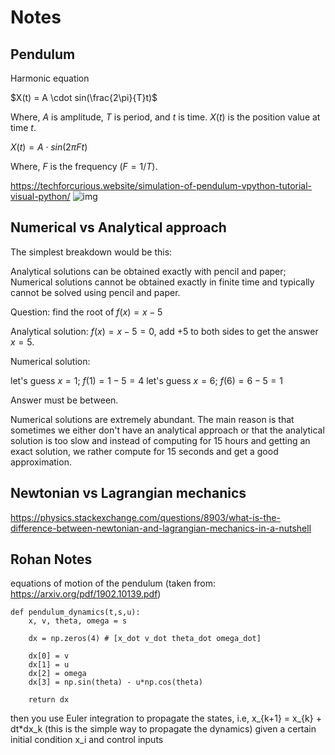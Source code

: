 # Notes

## Pendulum

Harmonic equation

$X(t) = A \cdot sin(\frac{2\pi}{T}t)$

Where, $A$ is amplitude, $T$ is period, and $t$ is time. $X(t)$ is the position value at time $t$.

$X(t) = A \cdot sin(2\pi Ft)$ 

Where, $F$ is the frequency ($F = 1/T$).

https://techforcurious.website/simulation-of-pendulum-vpython-tutorial-visual-python/
![img](misc/pendulum.png)


## Numerical vs Analytical approach

The simplest breakdown would be this:

Analytical solutions can be obtained exactly with pencil and paper; 
Numerical solutions cannot be obtained exactly in finite time and typically cannot be solved using pencil and paper.

Question: find the root of $f(x) = x - 5$

Analytical solution: 
$f(x) = x - 5 = 0$, add +5 to both sides to get the answer $x = 5$.

Numerical solution:

let's guess $x=1$; $f(1) = 1-5 = 4$
let's guess $x=6$; $f(6) = 6-5 = 1$

Answer must be between. 

Numerical solutions are extremely abundant. The main reason is that sometimes we either don't have an analytical approach or that the analytical solution is too slow and instead of computing for 15 hours and getting an exact solution, we rather compute for 15 seconds and get a good approximation.

## Newtonian vs Lagrangian mechanics
https://physics.stackexchange.com/questions/8903/what-is-the-difference-between-newtonian-and-lagrangian-mechanics-in-a-nutshell


## Rohan Notes

equations of motion of the pendulum (taken from: https://arxiv.org/pdf/1902.10139.pdf)
```
def pendulum_dynamics(t,s,u):
    x, v, theta, omega = s
    
    dx = np.zeros(4) # [x_dot v_dot theta_dot omega_dot]
    
    dx[0] = v 
    dx[1] = u 
    dx[2] = omega
    dx[3] = np.sin(theta) - u*np.cos(theta)
    
    return dx
```
then you use Euler integration to propagate the states, i.e, x_{k+1} = x_{k} + dt*dx_k
(this is the simple way to propagate the dynamics)
given a certain initial condition x_i
and control inputs